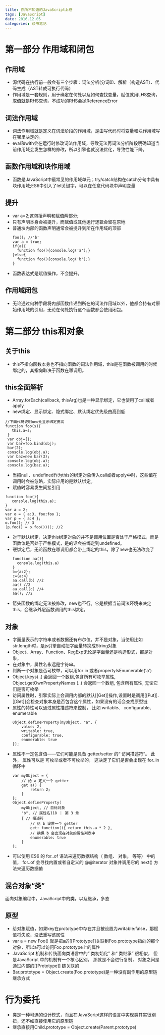 ```yaml
---
title: 你所不知道的JavaScript上卷
tags: [JavaScript]
date: 2016.12.05
categories: 读书笔记
---
```

# 第一部分 作用域和闭包
## 作用域
* 源代码在执行前一般会有三个步骤：词法分析(分词0)、解析（构造AST）、代码生成（AST转成可执行代码）
* 作用域是一套规则，用于确定在何处以及如何查找变量，赋值就用LHS查询，取值就是RHS查询。不成功的RHS会抛ReferenceError
<!--more-->
## 词法作用域
* 词法作用域就是定义在词法阶段的作用域，是由写代码时将变量和块作用域写在哪里决定的。
* eval和with会在运行时修改词法作用域，导致无法再词法分析阶段明确知道当前作用域会发生怎样的修改，所以引擎也就没法优化，导致性能下降。

## 函数作用域和块作用域
* 函数是JavaScript中最常见的作用域单元；try/catch结构在catch分句中具有块作用域;ES6中引入了let关键字，可以在任意代码块中声明变量

## 提升
* var a=2;这包括声明和赋值两部分;
* 只有声明本身会被提升，而赋值或其他运行逻辑会留在原地
* 普通块内部的函数声明通常会被提升到所在作用域的顶部
  ```
  foo(); //'b'
  var a = true;
  if(a){
    function foo(){console.log('a');}
  }else{
    function foo(){console.log('b');}
  }
  ```
* 函数表达式是赋值操作，不会提升。

## 作用域闭包
* 无论通过何种手段将内部函数传递到所在的词法作用域以外，他都会持有对原始作用域的引用，无论在何处执行这个函数都会使用闭包。

# 第二部分 this和对象
## 关于this
* this不指向函数本身也不指向函数的词法作用域，this是在函数被调用的时候绑定的，其指向取决于函数在哪调用。

## this全面解析
* Array.forEach(callback, thisArg)也是一种显示绑定，它也使用了call或者apply
* new绑定、显示绑定、隐式绑定、默认绑定优先级由高到低
 ```
 //下面代码说明new比显示绑定要高
 function foo(s){
    this.a=s;
  }
  var obj={};
  var bar=foo.bind(obj);
  bar(2);
  console.log(obj.a);
  var baz=new bar(3);
  console.log(obj.a);
  console.log(baz.a);
 ```
* 当把null、undefined作为this的绑定对象传入call或者apply中时，这些值在调用时会被忽略，实际应用的是默认绑定。
* 赋值时容易发生间接引用
 ```
 function foo(){
    console.log(this.a);
 }
 var a = 2;
 var o = { a:3, foo:foo };
 var p = { a:4 };
 o.foo(); // 3
 (p.foo() = o.foo())(); //2
 ```
 * 对于默认绑定，决定this绑定对象的并不是调用位置是否处于严格模式，而是函数体是否处于严格模式，是的话会被绑定到undefined。
 * 硬绑定后，无论函数在哪调用都会带上绑定的this，除了new也无法改变了
   ```
   function aa(){
     console.log(this.a)
   }
   b={a:2};
   c={a:4}
   aa.call(b) //2
   aa() //2
   aa.call(c) //4
   aa(); //2
   ```
 * 箭头函数的绑定无法被修改，new也不行。它是根据当前词法环境来决定this，会继承外层函数调用的this绑定。

## 对象
* 字面量表示的字符串或者数据还有布尔值，并不是对象，当使用比如str.length时，是js引擎自动把字面量转换成String对象
* Object、Array、Function、RegExp无论是字面量还是构造形式，都是对象。
* 在对象中，属性名永远是字符串。
* 判断一个对象是否可枚举，可以用for in 或者propertyIsEnumerable('a')
* Object.keys(..) 会返回一个数组,包含所有可枚举属性, Object.getOwnPropertyNames (..)
会返回一个数组, 包含所有属性, 无论它们是否可枚举
* 访问属性时，引擎实际上会调用内部的默认[[Get]]操作,设置时是调用[[Put]].[[Get]]会检查对象本身是否包含这个属性，如果没有的话会查找原型链
* 属性的特性可以通过属性描述符来控制， 比如 writable、 configurable、enumerable
    ```
    Object.defineProperty(myObject, "a", {
        value: 2,
        writable: true,
        configurable: true,
        enumerable: true
    });
    ```
* 属性不一定包含值——它们可能是具备 getter/setter 的“ 访问描述符”。 此外， 属性可以是
可枚举或者不可枚举的， 这决定了它们是否会出现在 for..in 循环中
    ```
    var myObject = {
        // 给 a 定义一个 getter
        get a() {
            return 2;
        }
    };
    Object.defineProperty(
        myObject, // 目标对象
        "b", // 属性名118 ｜ 第 3 章
        { // 描述符
            // 给 b 设置一个 getter
            get: function(){ return this.a * 2 },
            // 确保 b 会出现在对象的属性列表中
            enumerable: true
        }
    );
    ```
* 可以使用 ES6 的 for..of 语法来遍历数据结构（ 数组、 对象， 等等） 中的值， for..of
会寻找内置或者自定义的 @@iterator 对象并调用它的 next() 方法来遍历数据值

## 混合对象“类”
面向对象编程中，JavaScript中的类，以及继承，多态

## 原型
* 给对象赋值，如果key在prototype中存在并且被设置为writable:false，那赋值将失败，没法重写该属性
* var a = new Foo() 就是把a的[[Prototype]]关联到Foo.prototype指向的那个对象，所以a可以访问Foo.prototype上的属性
* JavaScript 机制和传统面向类语言中的“ 类初始化” 和“ 类继承” 很相似， 但是JavaScript 中的机制有一个核心区别， 那就是不会进行复制， 对象之间是通过内部的[[Prototype]] 链关联的
* Bar.prototype = Object.create(Foo.prototype)是一种没有副作用的原型链继承方式

# 行为委托
* 类是一种可选的设计模式，而且在JavaScript这样的语言中实现类其实很别扭，还不如直接使用它的原型链
* 继承直接用Child.prototype = Object.create(Parent.prototype)